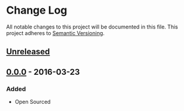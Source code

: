 # Change Log
All notable changes to this project will be documented in this file.
This project adheres to [Semantic Versioning](http://semver.org/).

## [Unreleased]

## [0.0.0] - 2016-03-23
### Added
- Open Sourced

[Unreleased]: https://github.com/fleshgrinder/php-constraint-violations/compare/0.0.0...HEAD
[0.0.0]: https://github.com/Fleshgrinder/php-constraint-violations/compare/64cf101...0.0.0
